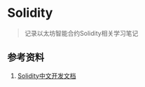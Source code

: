 # Solidity
> 记录以太坊智能合约Solidity相关学习笔记

## 参考资料
1. [Solidity中文开发文档](https://solidity-cn.readthedocs.io/zh/develop/index.html)


